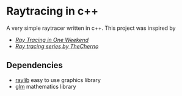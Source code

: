 # Raytracing in c++

A very simple raytracer written in c++.
This project was inspired by
- [_Ray Tracing in One Weekend_](https://raytracing.github.io/books/RayTracingInOneWeekend.html)
- [_Ray tracing series by TheCherno_](https://www.youtube.com/playlist?list=PLlrATfBNZ98edc5GshdBtREv5asFW3yXl)

## Dependencies
- [raylib](https://www.raylib.com) easy to use graphics library
- [glm](https://github.com/g-truc/glm) mathematics library
